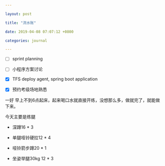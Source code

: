 ```yaml
---

layout: post

title: "流水账"

date: 2019-04-08 07:07:12 +0800

categories: journal

---
```


- [ ] sprint planning

- [ ] 小程序方案讨论

- [x] TFS deploy agent, spring boot application

- [x] 预约考级场地熟悉

一好 早上不到6点起床，起来喝口水就直接开练，没想那么多，做就完了，就能做下来。

今天主要是练腿

- 深蹲16 * 3

- 单腿哑铃硬拉12 * 4

- 哑铃箭步蹲20 * 1

- 坐姿举腿30kg 12 * 3
